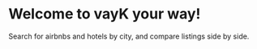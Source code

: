 # Welcome to vayK your way!
Search for airbnbs and hotels by city, and compare listings side by side.
